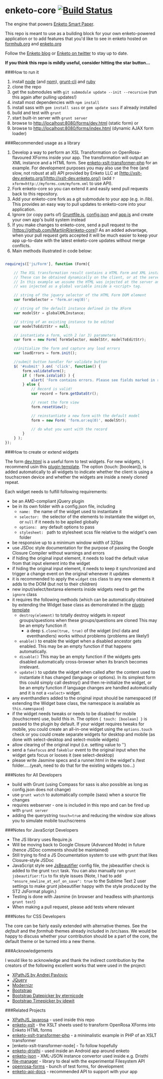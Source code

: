 enketo-core [![Build Status](https://travis-ci.org/MartijnR/enketo-core.png)](https://travis-ci.org/MartijnR/enketo-core)
================

The engine that powers [Enketo Smart Paper](https://enketo.org).

This repo is meant to use as a building block for your own enketo-powered application or to add features that you'd like to see in enketo hosted on [formhub.org](https://formhub.org) and [enketo.org](https://enketo.org)

Follow the [Enketo blog](http://blog.enketo.org) or [Enketo on twitter](https://twitter.com/enketo) to stay up to date.

__If you think this repo is mildly useful, consider hitting the star button...__


###How to run it

1. install [node](http://nodejs.org/) (and [npm](https://npmjs.org/)), [grunt-cli](http://gruntjs.com/getting-started) and [ruby](https://www.ruby-lang.org/en/downloads/)
2. clone the repo
3. get the submodules with `git submodule update --init --recursive` (run this again after pulling updates!)
3. install most dependencies with `npm install`
4. install sass with `gem install sass` or `gem update sass` if already installed
4. build and test with `grunt`
5. start built-in server with `grunt server` 
6. browse to [http://localhost:8080/forms/dev.html](http://localhost:8080/forms/dev.html) (static form) or 
7. browse to [http://localhost:8080/forms/index.html](http://localhost:8080/forms/index.html) (dynamic AJAX form loader)


###Recommended usage as a library

1. Develop a way to perform an XSL Transformation on OpenRosa-flavoured XForms inside your app. The transformation will output an XML instance and a HTML form. See [enketo-xslt-transformer-php](https://github.com/MartijnR/enketo-xslt-transformer-php) for an example. For development purposes you may also use the free (and slow, not robust at all) API provided by Enketo LLC at [http://xslt-dev.enketo.org/](http://xslt-dev.enketo.org/) (add `?xform=http://myforms.com/myform.xml` to use API).
2. Fork enketo-core so you can extend it and easily send pull requests back to this repository.
3. Add your enketo-core fork as a git submodule to your app (e.g. in /lib). This provides an easy way to pull updates to enketo-core into your application.
4. Ignore (or copy parts of) [Gruntfile.js](Gruntfile.js), [config.json](config.json) and [app.js](app.js) and create your own app's build system instead
5. If you make changes to enketo-core, send a pull request to the [https://github.com/MartijnR/enketo-core]! As an added advantage, when your pull request gets accepted it will be much easier to keep your app up-to-date with the latest enketo-core updates without merge conflicts.
6. Main methods illustrated in code below:

```javascript 

requirejs(['js/Form'], function (Form){

	// The XSL transformation result contains a HTML Form and XML instance.
	// These can be obtained dynamically on the client, or at the server/
	// In this example we assume the HTML was injected at the server and modelStr 
	// was injected as a global variable inside a <script> tag.

	// string of the jquery selector of the HTML Form DOM element
	var formSelector = 'form.or:eq(0)';

	// string of the default instance defined in the XForm
	var modelStr = globalXMLInstance;

	// string of an existing instance to be edited
	var modelToEditStr = null;

	// instantiate a form, with 2 (or 3) parameters
	var form = new Form( formSelector, modelStr, modelToEditStr);

	//initialize the form and capture any load errors
	var loadErrors = form.init();

	//submit button handler for validate button
    $( '#submit' ).on( 'click', function() {
        form.validateForm();
        if ( !form.isValid() ) {
            alert( 'Form contains errors. Please see fields marked in red.' );
        } else {
            // Record is valid! 
            var record = form.getDataStr();

            // reset the form view
            form.resetView();

            // reinstantiate a new form with the default model 
            form = new Form( 'form.or:eq(0)', modelStr);

            // do what you want with the record
        }
    } );
});
```

###How to create or extend widgets

The form [dev.html](forms/dev.html) is a useful form to test widgets. For new widgets, I recommend usin this [plugin template](https://gist.github.com/MartijnR/6943281). The option {touch: [boolean]}, is added automatically to all widgets to indicate whether the client is using a touchscreen device and whether the widgets are inside a newly cloned repeat.

Each widget needs to fulfill following requirements:

* be an AMD-compliant jQuery plugin
* be in its own folder with a config.json file, including
	* `name: ` the name of the widget used to instantiate it
	* `selector: ` the selector of the elements to instantiate the widget on, or `null` if it needs to be applied globally
	* `options: ` any default options to pass
	* `stylesheet: ` path to stylesheet scss file relative to the widget's own folder
* be responsive up to a minimum window width of 320px
* use JSDoc style documentation for the purpose of passing the Google Closure Compiler without warnings and errors
* if hiding the original input element, it needs to load the default value from that input element into the widget
* if hiding the original input element, it needs to keep it synchronized and trigger a change event on the original whenever it updates
* it is recommended to apply the `widget` css class to any new elements it adds to the DOM (but not to their children)
* new input/select/textarea elements inside widgets need to get the `ignore` class
* it requires the following methods (which can be automatically obtained by extending the Widget base class as demonstrated in the [plugin template](https://gist.github.com/MartijnR/6943281)
	* `destroy(element)` to totally destroy widgets in *repeat* groups/questions when these groups/questions are cloned This may be an empty function if:
		* a deep `$.clone(true, true)` of the widget (incl data and eventhandlers) works without problems (problems are likely!)
	* `enable()` to enable the widget when a disabled ancestor gets enabled. This may be an empty function if that happens automatically.
	* `disable()` This may be an empty function if the widgets gets disabled automatically cross-browser when its branch becomes irrelevant.
	* `update()` to update the widget when called after the content used to instantiate it has changed (language or options). In its simplest form this could simply call destroy() and then re-initialize the widget, or be an empty function if language changes are handled automatically and it is not a `<select>` widget.
* any eventhandlers added to the original input should be namespaced (if extending the Widget base class, the namespace is available as `this.namespace`)
* if the widget needs tweaks or needs to be disabled for mobile (touchscreen) use, build this in. The option `{ touch: [boolean] }` is passed to the plugin by default. If your widget requires tweaks for mobile, you could create an all-in-one widget using the `options.touch` check or you could create separate widgets for desktop and mobile (as done with select-desktop and select-mobile widgets)
* allow clearing of the original input (i.e. setting value to '')
* send a `fakefocus` and `fakeblur` event to the original input when the widget gets focus or looses it (see select-desktop)
* please write Jasmine specs and a runner.html in the widget's /test folder.....(yeah, need to do that for the existing widgets too...)

###Notes for All Developers

* build with Grunt (using Compass for sass is also possible as long as config.json does not change)
* use `grunt watch` to automatically compile (sass) when a source file changes
* requires webserver - one is included in this repo and can be fired up with `grunt server`
* adding the querystring `touch=true` and reducing the window size allows you to simulate mobile touchscreens

###Notes for JavaScript Developers

* The JS library uses Require.js
* Will be moving back to Google Closure (Advanced Mode) in future (hence JSDoc comments should be maintained)
* Still trying to find a JS Documentation system to use with grunt that likes Closure-style JSDoc
* JavaScript style see [JsBeautifier](./.jsbeautifyrc) config file, the jsbeautifier check is added to the grunt `test` task. You can also manually run `grunt jsbeautifier:fix` to fix style issues (Note, I had to add `"ensure_newline_at_eof_on_save": true` to the Sublime Text 2 user settings to make grunt jsbeautifier happy with the style produced by the ST2 JsFormat plugin.)
* Testing is done with Jasmine (in browser and headless with phantomjs `grunt test`)
* When making a pull request, please add tests where relevant

###Notes for CSS Developers

The core can be fairly easily extended with alternative themes. 
See the *default* and the *formhub* themes already included in /src/sass. 
We would be happy to discuss whether your contribution should be a part of the core, the default theme or be turned into a new theme. 

###Acknowledgements

I would like to acknowledge and thank the indirect contribution by the creators of the following excellent works that were used in the project:

* [XPathJS by Andrej Pavlovic](https://github.com/andrejpavlovic/xpathjs)
* [JQuery](http://jquery.com)
* [Modernizr](http://modernizr.com)
* [Bootstrap](http://twitter.github.com/bootstrap/)
* [Bootstrap Datepicker by eternicode](https://github.com/eternicode/bootstrap-datepicker)
* [Bootstrap Timepicker by jdewit](http://jdewit.github.io/bootstrap-timepicker/)

###Related Projects

* [XPathJS_javarosa](https://github.com/MartijnR/xpathjs_javarosa) - used inside this repo
* [enketo-xslt](https://github.com/MartijnR/enketo-xslt) - the XSLT sheets used to transform OpenRosa XForms into Enketo HTML forms
* [enketo-xslt-transformer-php](https://github.com/MartijnR/enketo-xslt-transformer-php) - a minimalistic example in PHP of an XSLT transformer
* [enketo-xslt-transformer-node] - To follow hopefully
* [enketo-dristhi](https://github.com/MartijnR/enketo-dristhi) - used inside an Android app around enketo
* [enketo-json](https://github.com/MartijnR/enketo-json) - XML-JSON instance convertor used inside e.g. Dristhi
* [file-manager](https://github.com/MartijnR/file-manager) - library to deal with the experimental Filesystem API
* [openrosa-forms](https://github.com/MartijnR/openrosa-forms) - bunch of test forms, for development
* [enketo-api-docs](https://github.com/MartijnR/enketo-api-docs) - recommended API to support with your app
